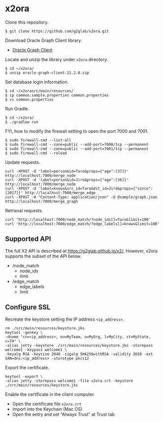 # x2ora

Clone this repository.

    $ git clone https://github.com/g2glab/x2ora.git

Download Oracle Graph Client library.

* [Oracle Graph Client](https://www.oracle.com/database/technologies/spatialandgraph/property-graph-features/graph-server-and-client/graph-server-and-client-downloads.html)

Locate and unzip the library under `x2ora` directory.

    $ cd ~/x2ora/
    $ unzip oracle-graph-client-21.2.0.zip

Set database login information.

    $ cd ~/x2orasrc/main/resources/
    $ cp common.sample.properties common.properties
    $ vi common.properties

Run Gradle.

    $ cd ~/x2ora/
    $ ./gradlew run

FYI, how to modify the firewall setting to open the port 7000 and 7001.

    $ sudo firewall-cmd --list-all
    $ sudo firewall-cmd --zone=public --add-port=7000/tcp --permanent
    $ sudo firewall-cmd --zone=public --add-port=7001/tcp --permanent
    $ sudo firewall-cmd --reload

Update requests.

```
curl -XPOST -d 'label=person&id=Taro&props={"age":[37]}' http://localhost:7000/merge_node
curl -XPOST -d 'label=person&id=Jiro&props={"age":[36]}' http://localhost:7000/merge_node
curl -XPOST -d 'label=knows&src_id=Taro&dst_id=Jiro&props={"since":[2017]}' http://localhost:7000/merge_edge
curl -XPOST -H "Content-Type: application/json" -d @sample/graph.json http://localhost:7000/merge_graph
```

Retrieval requests.

```
curl 'http://localhost:7000/node_match/?node_ids[]=Taro&limit=100'
curl 'http://localhost:7000/edge_match/?edge_labels[]=knows&limit=100'
```

## Supported API

The full X2 API is described at https://g2glab.github.io/x2/. However, x2ora supports the subset of the API below.

- /node_match
  - node_ids
  - limit
- /edge_match
  - edge_labels
  - limit

## Configure SSL

Recreate the keystore setting the IP address `<ip_address>`.

    rm ./src/main/resources/keystore.jks
    keytool -genkey \
    -dname "cn=<ip_address>, ou=MyTeam, o=MyOrg, l=MyCity, st=MyState, c=TH" \
    -alias jetty -keystore ./src/main/resources/keystore.jks -storepass welcome1 -keypass welcome1 \
    -keyalg RSA -keysize 2048 -sigalg SHA256withRSA -validity 3650 -ext SAN=dns:<ip_address> -storetype pkcs12

Export the certificate.

    keytool -export \
    -alias jetty -storepass welcome1 -file x2ora.crt -keystore ./src/main/resources/keystore.jks

Enable the certificate in the client computer.

- Open the certificate file `x2ora.crt`
- Import into the Keychain (Mac OS)
- Open the entry and set "Always Trust" at Trust tab 

